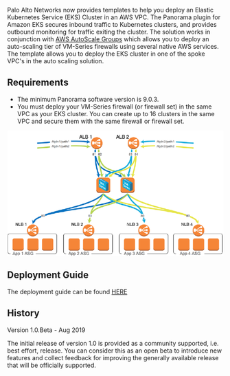 Palo Alto Networks now provides templates to help you deploy an Elastic Kubernetes Service (EKS) Cluster in an AWS VPC. The Panorama plugin for Amazon EKS secures inbound traffic to Kubernetes clusters, and provides outbound monitoring for traffic exiting the cluster. The solution works in conjunction with [AWS AutoScale Groups](https://docs.aws.amazon.com/autoscaling/ec2/userguide/AutoScalingGroup.html) which allows you to deploy an auto-scaling tier of VM-Series firewalls using several native AWS services. The template allows you to deploy the EKS cluster in one of the spoke VPC's in the auto scaling solution.

## Requirements   
- The minimum Panorama software version is 9.0.3.
- You must deploy your VM-Series firewall (or firewall set) in the same VPC as your EKS cluster. You can
create up to 16 clusters in the same VPC and secure them with the same firewall or firewall set.

![alt text](https://github.com/PaloAltoNetworks/aws-eks/blob/master/aws-eks.PNG "Logo Title Text 1")

## Deployment Guide      
The deployment guide can be found 
[HERE](https://github.com/PaloAltoNetworks/aws-eks/blob/master/Secure-Kubernetes-services-in-EKS-clusters.pdf)  

## History  

Version 1.0.Beta - Aug 2019

The initial release of version 1.0 is provided as a community supported, i.e. best effort, release. You can consider this as an open beta to introduce new features and collect feedback for improving the generally available release that will be officially supported.